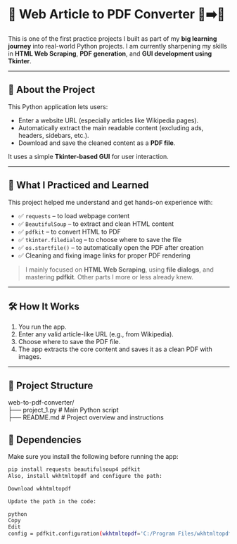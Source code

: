 # 🧠 Web Article to PDF Converter 📰➡️📄

This is one of the first practice projects I built as part of my **big learning journey** into real-world Python projects. I am currently sharpening my skills in **HTML Web Scraping**, **PDF generation**, and **GUI development using Tkinter**.

---

## 🚀 About the Project

This Python application lets users:

- Enter a website URL (especially articles like Wikipedia pages).
- Automatically extract the main readable content (excluding ads, headers, sidebars, etc.).
- Download and save the cleaned content as a **PDF file**.

It uses a simple **Tkinter-based GUI** for user interaction.

---

## 🧠 What I Practiced and Learned

This project helped me understand and get hands-on experience with:

- ✅ `requests` – to load webpage content
- ✅ `BeautifulSoup` – to extract and clean HTML content
- ✅ `pdfkit` – to convert HTML to PDF
- ✅ `tkinter.filedialog` – to choose where to save the file
- ✅ `os.startfile()` – to automatically open the PDF after creation
- ✅ Cleaning and fixing image links for proper PDF rendering

> I mainly focused on **HTML Web Scraping**, using **file dialogs**, and mastering **pdfkit**. Other parts I more or less already knew.

---

## 🛠 How It Works

1. You run the app.
2. Enter any valid article-like URL (e.g., from Wikipedia).
3. Choose where to save the PDF file.
4. The app extracts the core content and saves it as a clean PDF with images.

---

## 📁 Project Structure
web-to-pdf-converter/
<br>
├── project_1.py # Main Python script
<br>
├── README.md # Project overview and instructions

## 📌 Dependencies

Make sure you install the following before running the app:

```bash
pip install requests beautifulsoup4 pdfkit
Also, install wkhtmltopdf and configure the path:

Download wkhtmltopdf

Update the path in the code:

python
Copy
Edit
config = pdfkit.configuration(wkhtmltopdf='C:/Program Files/wkhtmltopdf/bin/wkhtmltopdf.exe')
